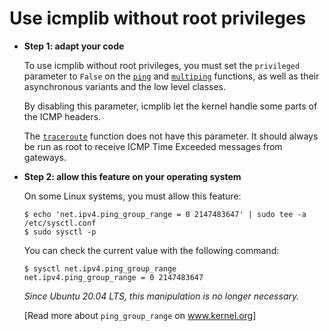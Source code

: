 # Use icmplib without root privileges

- **Step 1: adapt your code**

  To use icmplib without root privileges, you must set the `privileged` parameter to `False` on the [`ping`] and [`multiping`] functions, as well as their asynchronous variants and the low level classes.

  By disabling this parameter, icmplib let the kernel handle some parts of the ICMP headers.

  The [`traceroute`] function does not have this parameter. It should always be run as root to receive ICMP Time Exceeded messages from gateways.

- **Step 2: allow this feature on your operating system**

  On some Linux systems, you must allow this feature:

  ```shell
  $ echo 'net.ipv4.ping_group_range = 0 2147483647' | sudo tee -a /etc/sysctl.conf
  $ sudo sysctl -p
  ```

  You can check the current value with the following command:

  ```shell
  $ sysctl net.ipv4.ping_group_range
  net.ipv4.ping_group_range = 0 2147483647
  ```

  *Since Ubuntu 20.04 LTS, this manipulation is no longer necessary.*

  [Read more about `ping_group_range` on www.kernel.org]

[`ping`]: 2-functions.md#ping
[`multiping`]: 2-functions.md#multiping
[`traceroute`]: 2-functions.md#traceroute
[Read more about `ping_group_range` on www.kernel.org]: https://www.kernel.org/doc/Documentation/networking/ip-sysctl.txt
